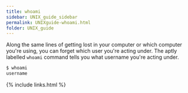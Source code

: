 ```yaml
---
title: whoami
sidebar: UNIX_guide_sidebar
permalink: UNIXguide-whoami.html
folder: UNIX_guide
---
```


Along the same lines of getting lost in your computer or which computer you're
using, you can forget which user you're acting under.
The aptly labelled `whoami` command tells you what username you're acting under.
```bash
$ whoami
username
```

{% include links.html %}
